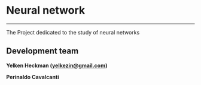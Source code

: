 # Neural network #

---

The Project dedicated to the study of neural networks

## Development team ##

**Yelken Heckman (yelkezin@gmail.com)**

**Perinaldo Cavalcanti**
